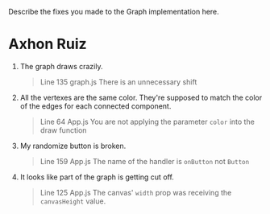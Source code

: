 Describe the fixes you made to the Graph implementation here.

# Axhon Ruiz

1.  The graph draws crazily.
    > Line 135 graph.js
    > There is an unnecessary shift
2.  All the vertexes are the same color. They're supposed to match the color of the edges for each connected component.
    > Line 64 App.js
    > You are not applying the parameter `color` into the draw function
3.  My randomize button is broken.
    > Line 159 App.js
    > The name of the handler is `onButton` not `Button`
4.  It looks like part of the graph is getting cut off.
    > Line 125 App.js
    > The canvas' `width` prop was receiving the `canvasHeight` value.
